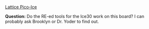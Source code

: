[Lattice Pico-Ice](https://www.latticesemi.com/products/developmentboardsandkits/pico-ice)

**Question:** Do the RE-ed tools for the Ice30 work on this board? I can probably ask Brooklyn or Dr. Yoder to find out.


